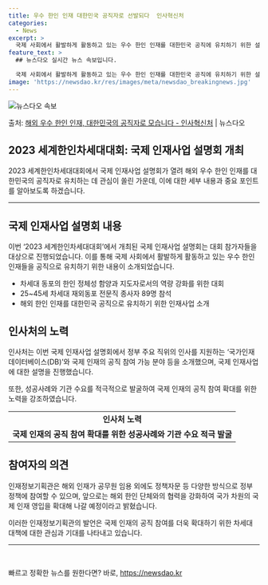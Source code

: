 ```yaml
---
title: 우수 한인 인재 대한민국 공직자로 선발되다  인사혁신처
categories:
  - News
excerpt: >
  국제 사회에서 활발하게 활동하고 있는 우수 한인 인재를 대한민국 공직에 유치하기 위한 설명회가 열렸다. 인사…
feature_text: >
  ## 뉴스다오 실시간 뉴스 속보입니다.

  국제 사회에서 활발하게 활동하고 있는 우수 한인 인재를 대한민국 공직에 유치하기 위한 설명회가 열렸다. 인사…
image: 'https://newsdao.kr/res/images/meta/newsdao_breakingnews.jpg'
---
```


![뉴스다오 속보](https://newsdao.kr/res/images/meta/newsdao_breakingnews.jpg)

<p>출처: <a href="https://newsdao.kr/2704" rel="dofollow">해외 우수 한인 인재, 대한민국의 공직자로 모습니다 - 인사혁신처</a> | 뉴스다오</p>

<h2 data-ke-size="size26">2023 세계한인차세대대회: 국제 인재사업 설명회 개최</h2>
<p data-ke-size="size16">2023 세계한인차세대대회에서 국제 인재사업 설명회가 열려 해외 우수 한인 인재를 대한민국의 공직자로 유치하는 데 관심이 쏠린 가운데, 이에 대한 세부 내용과 중요 포인트를 알아보도록 하겠습니다.</p>
<hr>
<h2 data-ke-size="size26">국제 인재사업 설명회 내용</h2>
<p data-ke-size="size16">이번 ‘2023 세계한인차세대대회’에서 개최된 국제 인재사업 설명회는 대회 참가자들을 대상으로 진행되었습니다. 이를 통해 국제 사회에서 활발하게 활동하고 있는 우수 한인 인재들을 공직으로 유치하기 위한 내용이 소개되었습니다.</p>
<ul>
  <li>차세대 동포의 한인 정체성 함양과 지도자로서의 역량 강화를 위한 대회</li>
  <li>25~45세 차세대 재외동포 전문직 종사자 89명 참석</li>
  <li>해외 한인 인재를 대한민국 공직으로 유치하기 위한 인재사업 소개</li>
</ul>
<h2 data-ke-size="size26">인사처의 노력</h2>
<p data-ke-size="size16">인사처는 이번 국제 인재사업 설명회에서 정부 주요 직위의 인사를 지원하는 ‘국가인재데이터베이스(DB)’와 국제 인재의 공직 참여 가능 분야 등을 소개했으며, 국제 인재사업에 대한 설명을 진행했습니다.</p>
<p data-ke-size="size16">또한, 성공사례와 기관 수요를 적극적으로 발굴하여 국제 인재의 공직 참여 확대를 위한 노력을 강조하였습니다.</p>
<table>
  <tr>
    <td style="text-align: center; height: 17px;"><b>인사처 노력</b></td>
  </tr>
  <tr>
    <td style="text-align: center; height: 17px;"><b>국제 인재의 공직 참여 확대를 위한 성공사례와 기관 수요 적극 발굴</b></td>
  </tr>
</table>
<h2 data-ke-size="size26">참여자의 의견</h2>
<p data-ke-size="size16">인재정보기획관은 해외 인재가 공무원 임용 외에도 정책자문 등 다양한 방식으로 정부 정책에 참여할 수 있으며, 앞으로는 해외 한인 단체와의 협력을 강화하여 국가 차원의 국제 인재 영입을 확대해 나갈 예정이라고 밝혔습니다.</p>
<p data-ke-size="size16">이러한 인재정보기획관의 발언은 국제 인재의 공직 참여를 더욱 확대하기 위한 차세대 대책에 대한 관심과 기대를 나타내고 있습니다.</p>
<hr>
<p data-ke-size="size16">&nbsp;</p> 

빠르고 정확한 뉴스를 원한다면? 바로, <a href="https://newsdao.kr" rel="dofollow">https://newsdao.kr</a>


    
